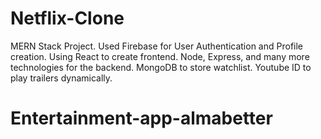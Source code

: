 # Netflix-Clone
MERN Stack Project.
Used Firebase for User Authentication and Profile creation.
Using React to create frontend.
Node, Express, and many more technologies for the backend.
MongoDB to store watchlist.
Youtube ID to play trailers dynamically.
# Entertainment-app-almabetter
